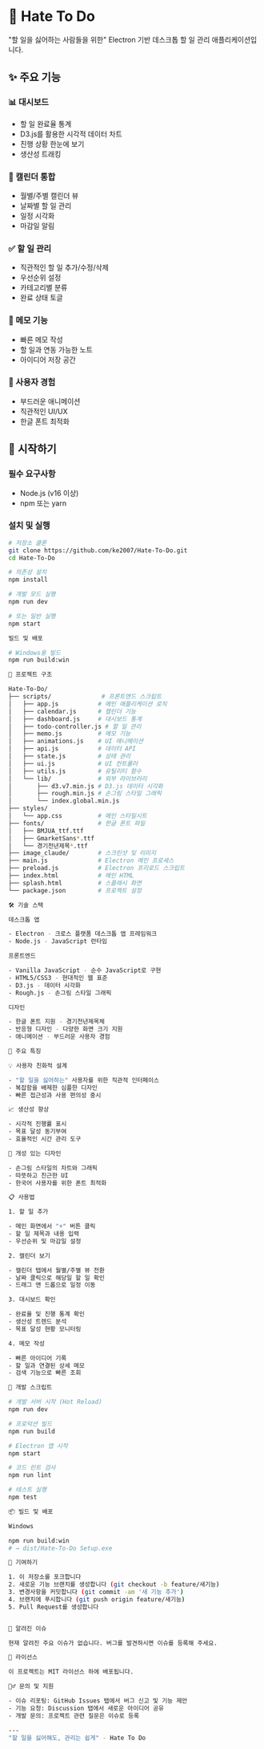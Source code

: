 # 📅 Hate To Do

  "할 일을 싫어하는 사람들을 위한" Electron 기반 데스크톱 할 일 관리 애플리케이션입니다.

  ## ✨ 주요 기능

  ### 📊 대시보드
  - 할 일 완료율 통계
  - D3.js를 활용한 시각적 데이터 차트
  - 진행 상황 한눈에 보기
  - 생산성 트래킹

  ### 📅 캘린더 통합
  - 월별/주별 캘린더 뷰
  - 날짜별 할 일 관리
  - 일정 시각화
  - 마감일 알림

  ### ✅ 할 일 관리
  - 직관적인 할 일 추가/수정/삭제
  - 우선순위 설정
  - 카테고리별 분류
  - 완료 상태 토글

  ### 📝 메모 기능
  - 빠른 메모 작성
  - 할 일과 연동 가능한 노트
  - 아이디어 저장 공간

  ### 🎨 사용자 경험
  - 부드러운 애니메이션
  - 직관적인 UI/UX
  - 한글 폰트 최적화

  ## 🚀 시작하기

  ### 필수 요구사항
  - Node.js (v16 이상)
  - npm 또는 yarn

  ### 설치 및 실행

  ```bash
  # 저장소 클론
  git clone https://github.com/ke2007/Hate-To-Do.git
  cd Hate-To-Do

  # 의존성 설치
  npm install

  # 개발 모드 실행
  npm run dev

  # 또는 일반 실행
  npm start

  빌드 및 배포

  # Windows용 빌드
  npm run build:win

  📂 프로젝트 구조

  Hate-To-Do/
  ├── scripts/              # 프론트엔드 스크립트
  │   ├── app.js           # 메인 애플리케이션 로직
  │   ├── calendar.js      # 캘린더 기능
  │   ├── dashboard.js     # 대시보드 통계
  │   ├── todo-controller.js # 할 일 관리
  │   ├── memo.js          # 메모 기능
  │   ├── animations.js    # UI 애니메이션
  │   ├── api.js           # 데이터 API
  │   ├── state.js         # 상태 관리
  │   ├── ui.js            # UI 컨트롤러
  │   ├── utils.js         # 유틸리티 함수
  │   └── lib/             # 외부 라이브러리
  │       ├── d3.v7.min.js # D3.js 데이터 시각화
  │       ├── rough.min.js # 손그림 스타일 그래픽
  │       └── index.global.min.js
  ├── styles/
  │   └── app.css          # 메인 스타일시트
  ├── fonts/               # 한글 폰트 파일
  │   ├── BMJUA_ttf.ttf
  │   ├── GmarketSans*.ttf
  │   └── 경기천년제목*.ttf
  ├── image_claude/        # 스크린샷 및 이미지
  ├── main.js              # Electron 메인 프로세스
  ├── preload.js           # Electron 프리로드 스크립트
  ├── index.html           # 메인 HTML
  ├── splash.html          # 스플래시 화면
  └── package.json         # 프로젝트 설정

  🛠️ 기술 스택

  데스크톱 앱

  - Electron - 크로스 플랫폼 데스크톱 앱 프레임워크
  - Node.js - JavaScript 런타임

  프론트엔드

  - Vanilla JavaScript - 순수 JavaScript로 구현
  - HTML5/CSS3 - 현대적인 웹 표준
  - D3.js - 데이터 시각화
  - Rough.js - 손그림 스타일 그래픽

  디자인

  - 한글 폰트 지원 - 경기천년제목체
  - 반응형 디자인 - 다양한 화면 크기 지원
  - 애니메이션 - 부드러운 사용자 경험

  🎯 주요 특징

  💡 사용자 친화적 설계

  - "할 일을 싫어하는" 사용자를 위한 직관적 인터페이스
  - 복잡함을 배제한 심플한 디자인
  - 빠른 접근성과 사용 편의성 중시

  📈 생산성 향상

  - 시각적 진행률 표시
  - 목표 달성 동기부여
  - 효율적인 시간 관리 도구

  🎨 개성 있는 디자인

  - 손그림 스타일의 차트와 그래픽
  - 따뜻하고 친근한 UI
  - 한국어 사용자를 위한 폰트 최적화

  📋 사용법

  1. 할 일 추가

  - 메인 화면에서 "+" 버튼 클릭
  - 할 일 제목과 내용 입력
  - 우선순위 및 마감일 설정

  2. 캘린더 보기

  - 캘린더 탭에서 월별/주별 뷰 전환
  - 날짜 클릭으로 해당일 할 일 확인
  - 드래그 앤 드롭으로 일정 이동

  3. 대시보드 확인

  - 완료율 및 진행 통계 확인
  - 생산성 트렌드 분석
  - 목표 달성 현황 모니터링

  4. 메모 작성

  - 빠른 아이디어 기록
  - 할 일과 연결된 상세 메모
  - 검색 기능으로 빠른 조회

  🔧 개발 스크립트

  # 개발 서버 시작 (Hot Reload)
  npm run dev

  # 프로덕션 빌드
  npm run build

  # Electron 앱 시작
  npm start

  # 코드 린트 검사
  npm run lint

  # 테스트 실행
  npm test

  📦 빌드 및 배포

  Windows

  npm run build:win
  # → dist/Hate-To-Do Setup.exe

  🤝 기여하기

  1. 이 저장소를 포크합니다
  2. 새로운 기능 브랜치를 생성합니다 (git checkout -b feature/새기능)
  3. 변경사항을 커밋합니다 (git commit -am '새 기능 추가')
  4. 브랜치에 푸시합니다 (git push origin feature/새기능)
  5. Pull Request를 생성합니다


  🐛 알려진 이슈

  현재 알려진 주요 이슈가 없습니다. 버그를 발견하시면 이슈를 등록해 주세요.

  📄 라이선스

  이 프로젝트는 MIT 라이선스 하에 배포됩니다.

  🙋‍♂️ 문의 및 지원

  - 이슈 리포팅: GitHub Issues 탭에서 버그 신고 및 기능 제안
  - 기능 요청: Discussion 탭에서 새로운 아이디어 공유
  - 개발 문의: 프로젝트 관련 질문은 이슈로 등록

  ---
  "할 일을 싫어해도, 관리는 쉽게" - Hate To Do
